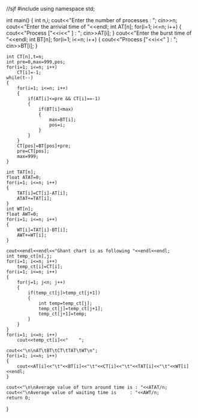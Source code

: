 //sjf
#include<iostream>
using namespace std;

int main()
{
	int n,i;
	cout<<"Enter the number of processes : ";
	cin>>n;
	cout<<"Enter the arrivial time of "<<endl;
	int AT[n];
	for(i=1; i<=n; i++)
	{
		cout<<"Process ["<<i<<" ]  :  ";
		cin>>AT[i]; 
	}
	cout<<"Enter the burst time of   "<<endl;
	int BT[n];
	for(i=1; i<=n; i++)
	{
		cout<<"Process ["<<i<<" ]  :  ";
		cin>>BT[i];
	}
	
	
	int CT[n],t=n;
	int pre=0,max=999,pos;
	for(i=1; i<=n; i++)
	    CT[i]=-1;
	while(t--)
	{
		for(i=1; i<=n; i++)
		{
			if(AT[i]<=pre && CT[i]==-1)
			{
				if(BT[i]<max)
				{
					max=BT[i];
					pos=i;
				}
			}
		}
		CT[pos]=BT[pos]+pre;
		pre=CT[pos];
		max=999;
	}
	
	int TAT[n];
	float ATAT=0;
	for(i=1; i<=n; i++)
	{
		TAT[i]=CT[i]-AT[i];
		ATAT+=TAT[i];
	}
	int WT[n];
	float AWT=0;
	for(i=1; i<=n; i++)
	{
		WT[i]=TAT[i]-BT[i];
		AWT+=WT[i];
	}
	
	cout<<endl<<endl<<"Ghant chart is as following "<<endl<<endl;
	int temp_ct[n],j;
	for(i=1; i<=n; i++)
	    temp_ct[i]=CT[i];
	for(i=1; i<=n; i++)
	{
		for(j=1; j<n; j++)
		{
			if(temp_ct[j]>temp_ct[j+1])
			{
				int temp=temp_ct[j];
				temp_ct[j]=temp_ct[j+1];
				temp_ct[j+1]=temp;
			}
		}
	}
	for(i=1; i<=n; i++)
	    cout<<temp_ct[i]<<"    ";
	    
	cout<<"\n\nAT\tBT\tCT\tTAT\tWT\n";
	for(i=1; i<=n; i++)
	{
		cout<<AT[i]<<"\t"<<BT[i]<<"\t"<<CT[i]<<"\t"<<TAT[i]<<"\t"<<WT[i]<<endl;
	}
	
	cout<<"\n\nAverage value of turn around time is : "<<ATAT/n;
	cout<<"\nAverage value of waiting time is     : "<<AWT/n;
	return 0;
}
